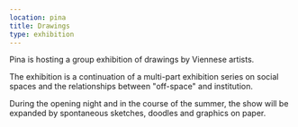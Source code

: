 ```yaml
---
location: pina
title: Drawings
type: exhibition
---
```


Pina is hosting a group exhibition of drawings by Viennese artists.

The exhibition is a continuation of a multi-part exhibition series on social spaces and the relationships between "off-space" and institution.

During the opening night and in the course of the summer, the show will be expanded by spontaneous sketches, doodles and graphics on paper.
